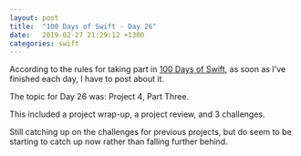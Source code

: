 ```yaml
---
layout: post
title:  "100 Days of Swift - Day 26"
date:   2019-02-27 21:29:12 +1300
categories: swift
---
```

According to the rules for taking part in [100 Days of Swift](https://www.hackingwithswift.com/100), as soon as I've finished each day, I have to post about it.

The topic for Day 26 was: Project 4, Part Three.

This included a project wrap-up, a project review, and 3 challenges.

Still catching up on the challenges for previous projects, but do seem to be starting to catch up now rather than falling further behind.
